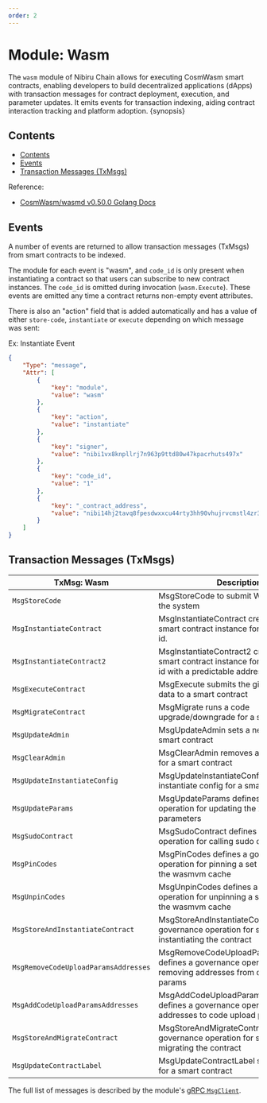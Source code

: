 ```yaml
---
order: 2
---
```


# Module: Wasm  

The `wasm` module of Nibiru Chain allows for executing CosmWasm smart contracts, enabling developers to build decentralized applications (dApps) with transaction messages for contract deployment, execution, and parameter updates. It emits events for transaction indexing, aiding contract interaction tracking and platform adoption.
{synopsis}

## Contents

- [Contents](#contents)
- [Events](#events)
- [Transaction Messages (TxMsgs)](#transaction-messages-txmsgs)

Reference:
- [CosmWasm/wasmd v0.50.0 Golang Docs](https://pkg.go.dev/github.com/CosmWasm/wasmd@v0.50.0)


## Events

A number of events are returned to allow transaction messages (TxMsgs) from smart
contracts to be indexed.

The module for each event is "wasm", and `code_id` is only present when
instantiating a contract so that users can subscribe to new contract instances.
The `code_id` is omitted during invocation (`wasm.Execute`). These events are
emitted any time a contract returns non-empty event attributes.

There is also an "action" field that is added automatically and has a value of either `store-code`, `instantiate` or `execute` depending on which message was sent:

Ex: Instantiate Event

```json
{
    "Type": "message",
    "Attr": [
        {
            "key": "module",
            "value": "wasm"
        },
        {
            "key": "action",
            "value": "instantiate"
        },
        {
            "key": "signer",
            "value": "nibi1vx8knpllrj7n963p9ttd80w47kpacrhuts497x"
        },
        {
            "key": "code_id",
            "value": "1"
        },
        {
            "key": "_contract_address",
            "value": "nibi14hj2tavq8fpesdwxxcu44rty3hh90vhujrvcmstl4zr3txmfvw9s4hmalr"
        }
    ]
}
```

## Transaction Messages (TxMsgs)

| TxMsg: Wasm                      | Description                                                                                                       |
|------------------------------------|-------------------------------------------------------------------------------------------------------------------|
| `MsgStoreCode`                     | MsgStoreCode to submit Wasm code to the system                                                                       |
| `MsgInstantiateContract`           | MsgInstantiateContract creates a new smart contract instance for the given code id.                                   |
| `MsgInstantiateContract2`          | MsgInstantiateContract2 creates a new smart contract instance for the given code id with a predictable address       |
| `MsgExecuteContract`               | MsgExecute submits the given message data to a smart contract                                                        |
| `MsgMigrateContract`               | MsgMigrate runs a code upgrade/downgrade for a smart contract                                                        |
| `MsgUpdateAdmin`                   | MsgUpdateAdmin sets a new admin for a smart contract                                                                 |
| `MsgClearAdmin`                    | MsgClearAdmin removes any admin stored for a smart contract                                                           |
| `MsgUpdateInstantiateConfig`       | MsgUpdateInstantiateConfig updates instantiate config for a smart contract                                           |
| `MsgUpdateParams`                  | MsgUpdateParams defines a governance operation for updating the x/wasm module parameters                              |
| `MsgSudoContract`                  | MsgSudoContract defines a governance operation for calling sudo on a contract                                        |
| `MsgPinCodes`                      | MsgPinCodes defines a governance operation for pinning a set of code ids in the wasmvm cache                         |
| `MsgUnpinCodes`                    | MsgUnpinCodes defines a governance operation for unpinning a set of code ids in the wasmvm cache                     |
| `MsgStoreAndInstantiateContract`   | MsgStoreAndInstantiateContract defines a governance operation for storing and instantiating the contract             |
| `MsgRemoveCodeUploadParamsAddresses` | MsgRemoveCodeUploadParamsAddresses defines a governance operation for removing addresses from code upload params     |
| `MsgAddCodeUploadParamsAddresses`  | MsgAddCodeUploadParamsAddresses defines a governance operation for adding addresses to code upload params            |
| `MsgStoreAndMigrateContract`       | MsgStoreAndMigrateContract defines a governance operation for storing and migrating the contract                     |
| `MsgUpdateContractLabel`           | MsgUpdateContractLabel sets a new label for a smart contract                                                         |

The full list of messages is described by the module's [gRPC `MsgClient`](https://pkg.go.dev/github.com/CosmWasm/wasmd@v0.50.0/x/wasm/types#MsgClient).

